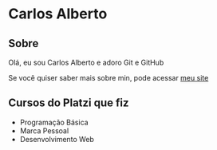 # Carlos Alberto

## Sobre

Olá, eu sou Carlos Alberto e adoro Git e GitHub

Se você quiser saber mais sobre min, pode acessar [meu site](www.github.com/CarlosAlbertoTI)

## Cursos do Platzi que fiz

- Programação Básica
- Marca Pessoal
- Desenvolvimento Web

